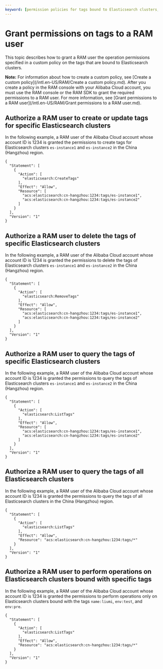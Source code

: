 ```yaml
---
keyword: [permission policies for tags bound to Elasticsearch clusters, operation permissions on tags bound to Elasticsearch clusters]
---
```


# Grant permissions on tags to a RAM user

This topic describes how to grant a RAM user the operation permissions specified in a custom policy on the tags that are bound to Elasticsearch clusters.

**Note:** For information about how to create a custom policy, see [Create a custom policy](/intl.en-US/RAM/Create a custom policy.md). After you create a policy in the RAM console with your Alibaba Cloud account, you must use the RAM console or the RAM SDK to grant the required permissions to a RAM user. For more information, see [Grant permissions to a RAM user](/intl.en-US/RAM/Grant permissions to a RAM user.md).

## Authorize a RAM user to create or update tags for specific Elasticsearch clusters

In the following example, a RAM user of the Alibaba Cloud account whose account ID is 1234 is granted the permissions to create tags for Elasticsearch clusters `es-instance1` and `es-instance2` in the China \(Hangzhou\) region.

```
{
  "Statement": [
    {
      "Action": [
        "elasticsearch:CreateTags"
      ],
      "Effect": "Allow",
      "Resource": [
        "acs:elasticsearch:cn-hangzhou:1234:tags/es-instance1",
        "acs:elasticsearch:cn-hangzhou:1234:tags/es-instance2"
      ]
    }
  ],
  "Version": "1"
}
```

## Authorize a RAM user to delete the tags of specific Elasticsearch clusters

In the following example, a RAM user of the Alibaba Cloud account whose account ID is 1234 is granted the permissions to delete the tags of Elasticsearch clusters `es-instance1` and `es-instance2` in the China \(Hangzhou\) region.

```
{
  "Statement": [
    {
      "Action": [
        "elasticsearch:RemoveTags"
      ],
      "Effect": "Allow",
      "Resource": [
        "acs:elasticsearch:cn-hangzhou:1234:tags/es-instance1",
        "acs:elasticsearch:cn-hangzhou:1234:tags/es-instance2"
      ]
    }
  ],
  "Version": "1"
}
```

## Authorize a RAM user to query the tags of specific Elasticsearch clusters

In the following example, a RAM user of the Alibaba Cloud account whose account ID is 1234 is granted the permissions to query the tags of Elasticsearch clusters `es-instance1` and `es-instance2` in the China \(Hangzhou\) region.

```
{
  "Statement": [
    {
      "Action": [
        "elasticsearch:ListTags"
      ],
      "Effect": "Allow",
      "Resource": [
        "acs:elasticsearch:cn-hangzhou:1234:tags/es-instance1",
        "acs:elasticsearch:cn-hangzhou:1234:tags/es-instance2"
      ]
    }
  ],
  "Version": "1"
}
```

## Authorize a RAM user to query the tags of all Elasticsearch clusters

In the following example, a RAM user of the Alibaba Cloud account whose account ID is 1234 is granted the permissions to query the tags of all Elasticsearch clusters in the China \(Hangzhou\) region.

```
{
  "Statement": [
    {
      "Action": [
        "elasticsearch:ListTags"
      ],
      "Effect": "Allow",
      "Resource": "acs:elasticsearch:cn-hangzhou:1234:tags/*"
    }
  ],
  "Version": "1"
}
```

## Authorize a RAM user to perform operations on Elasticsearch clusters bound with specific tags

In the following example, a RAM user of the Alibaba Cloud account whose account ID is 1234 is granted the permissions to perform operations only on Elasticsearch clusters bound with the tags `name:liumi`, `env:test`, and `env:pre`.

```
{
  "Statement": [
    {
      "Action": [
        "elasticsearch:ListTags"
      ],
      "Effect": "Allow",
      "Resource": "acs:elasticsearch:cn-hangzhou:1234:tags/*"
    }
  ],
  "Version": "1"
}
```

